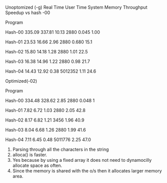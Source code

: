 Unoptomized (-g)
Real
Time
User 
Time
System
Memory
Throughput
Speedup vs
hash -00


Program














Hash-00 
335.09
337.81
10.13
2880
0.045
1.00


Hash-01
23.53
16.66
2.96
2880
0.680
15.1


Hash-02
15.80
14.18
1.28
2880
1.01
22.5


Hash-03
16.38
14.96
1.22
2880
0.98
21.7


Hash-04
14.43
12.92
0.38
5012352
1.11
24.6


Optimized(-02) 














Program














Hash-00
334.48
328.62
2.85
2880
0.048
1


Hash-01
7.82
6.72
1.03
2880
2.05
42.8


Hash-02
8.17
6.82
1.21
3456
1.96
40.9


Hash-03
8.04
6.68
1.26
2880
1.99
41.6


Hash-04
7.11
6.45
0.48
5011776
2.25
47.0


1. Parsing through all the characters in the string
2. alloca() is faster.
3. Yes because by using a fixed array it does not need to dynamocilly allocate space as often.
4. Since the memory is shared with the o/s then it allocates larger memory area. 




